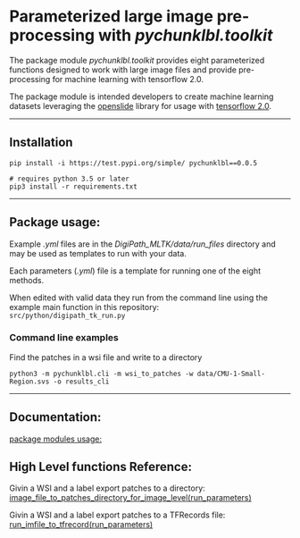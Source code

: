# Parameterized large image pre-processing with _*pychunklbl.toolkit*_
The package module _*pychunklbl.toolkit*_ provides eight parameterized functions designed to work with large image files and provide pre-processing for machine learning with tensorflow 2.0.

The package module is intended developers to create machine learning datasets leveraging the [openslide](https://openslide.org/) library for usage with [tensorflow 2.0](https://www.tensorflow.org/).

****
## Installation
```
pip install -i https://test.pypi.org/simple/ pychunklbl==0.0.5

# requires python 3.5 or later
pip3 install -r requirements.txt
```

****
## Package usage:
Example *.yml* files are in the *DigiPath_MLTK/data/run_files* directory and may be used as templates to run with your data.

Each parameters (*.yml*) file is a template for running one of the eight methods. 

When edited with valid data they run from the command line using the example main function in this repository: <br>
`src/python/digipath_tk_run.py`

### Command line examples
Find the patches in a wsi file and write to a directory
```
python3 -m pychunklbl.cli -m wsi_to_patches -w data/CMU-1-Small-Region.svs -o results_cli
```

****
## Documentation:
[package modules usage:](https://ncsa.github.io/DigiPath_MLTK/) <br>

## High Level functions Reference:
Givin a WSI and a label export patches to a directory: <br> [image_file_to_patches_directory_for_image_level(run_parameters)](https://ncsa.github.io/DigiPath_MLTK/image_file_to_patches_directory_for_image_level.html) <br>

Givin a WSI and a label export patches to a TFRecords file: <br> 
[run_imfile_to_tfrecord(run_parameters)](https://ncsa.github.io/DigiPath_MLTK/image_file_to_tfrecord_and_view_tfrecord.html) <br>


